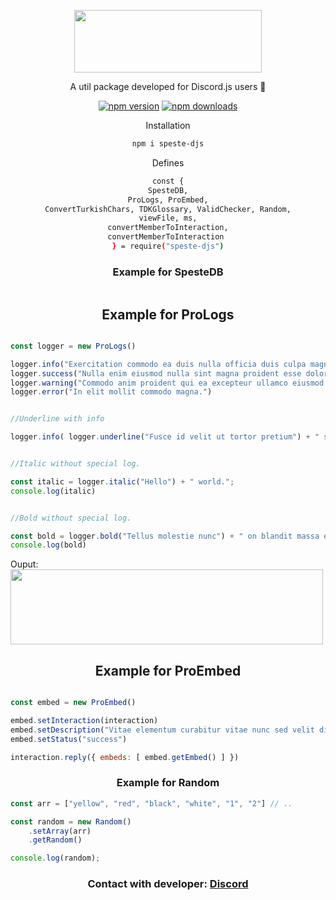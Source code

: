 
<div align="center">

<img src="https://i.hizliresim.com/of5jlp4.png" height= "100px" width= "300px" > </img>

 A util package developed for Discord.js users 🎉

<a href="https://www.npmjs.com/package/speste-djs"><img src="https://img.shields.io/npm/v/speste-djs.svg?maxAge=3600" alt="npm version" /></a>
<a href="https://www.npmjs.com/package/speste-djs"><img src="https://img.shields.io/npm/dt/speste-djs.svg?maxAge=3600" alt="npm downloads" /></a>


Installation

```sh
npm i speste-djs
```

Defines

```sh
const {
SpesteDB,
ProLogs, ProEmbed,
ConvertTurkishChars, TDKGlossary, ValidChecker, Random,
viewFile, ms,
convertMemberToInteraction,
convertMemberToInteraction 
} = require("speste-djs")
```

<div align="center">

### Example for SpesteDB

</div>

```js

```



## Example for ProLogs

</div>

```js

const logger = new ProLogs()

logger.info("Exercitation commodo ea duis nulla officia duis culpa magna duis laboris ex.")
logger.success("Nulla enim eiusmod nulla sint magna proident esse dolor.")
logger.warning("Commodo anim proident qui ea excepteur ullamco eiusmod mollit laboris elit.")
logger.error("In elit mollit commodo magna.")


//Underline with info

logger.info( logger.underline("Fusce id velit ut tortor pretium") + " suspendisse potenti nullam." )


//Italic without special log.

const italic = logger.italic("Hello") + " world.";
console.log(italic)


//Bold without special log.

const bold = logger.bold("Tellus molestie nunc") + " on blandit massa enim nec dui nunc..";
console.log(bold)
```
Ouput: <br>
<img src="https://i.hizliresim.com/4rind9r.png" height= "120px" width= "500px" > </img> 

<div align="center">

## Example for ProEmbed

</div>

```js

const embed = new ProEmbed()

embed.setInteraction(interaction)
embed.setDescription("Vitae elementum curabitur vitae nunc sed velit dignissim sodales.")
embed.setStatus("success")

interaction.reply({ embeds: [ embed.getEmbed() ] })
```


<div align="center">

### Example for Random

</div>

```js
const arr = ["yellow", "red", "black", "white", "1", "2"] // ..

const random = new Random()
    .setArray(arr)
    .getRandom()

console.log(random);
```


<div align="center">

### Contact with developer: [Discord](https://discord.com/users/788725011955318784)

</div>
